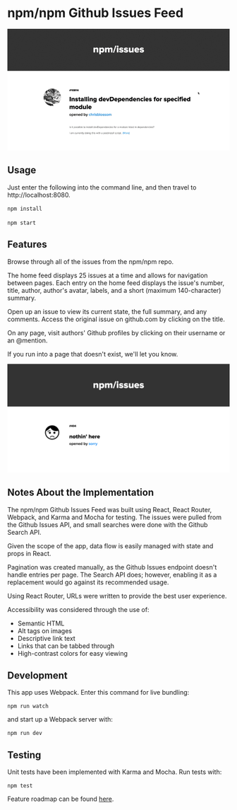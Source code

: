 # npm/npm Github Issues Feed

![Homepage gif](./client/assets/homefeed.gif)

## Usage
Just enter the following into the command line, and then travel to http://localhost:8080.

```
npm install 

npm start 
```

## Features
Browse through all of the issues from the npm/npm repo. 

The home feed displays 25 issues at a time and allows for navigation between pages. Each entry on the home feed displays the issue's number, title, author, author's avatar, labels, and a short (maximum 140-character) summary. 

Open up an issue to view its current state, the full summary, and any comments. Access the original issue on github.com by clicking on the title.

On any page, visit authors' Github profiles by clicking on their username or an @mention.

If you run into a page that doesn't exist, we'll let you know.

![404 screenshot](./client/assets/screenshot_404.png)

## Notes About the Implementation
The npm/npm Github Issues Feed was built using React, React Router, Webpack, and Karma and Mocha for testing. The issues were pulled from the Github Issues API, and small searches were done with the Github Search API.

Given the scope of the app, data flow is easily managed with state and props in React. 

Pagination was created manually, as the Github Issues endpoint doesn't handle entries per page. The Search API does; however, enabling it as a replacement would go against its recommended usage.

Using React Router, URLs were written to provide the best user experience.

Accessibility was considered through the use of:
 - Semantic HTML
 - Alt tags on images
 - Descriptive link text
 - Links that can be tabbed through
 - High-contrast colors for easy viewing

## Development
This app uses Webpack. Enter this command for live bundling:

```
npm run watch
```
and start up a Webpack server with:

```
npm run dev
```

## Testing
Unit tests have been implemented with Karma and Mocha. Run tests with:

```
npm test
```

Feature roadmap can be found [here](https://github.com/ljknight/issues-feed/issues).
